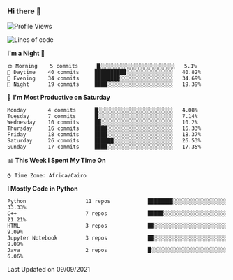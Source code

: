 ### Hi there 👋

<!--
**AMR-KELEG/AMR-KELEG** is a ✨ _special_ ✨ repository because its `README.md` (this file) appears on your GitHub profile.

Here are some ideas to get you started:

- 🔭 I’m currently working on ...
- 🌱 I’m currently learning ...
- 👯 I’m looking to collaborate on ...
- 🤔 I’m looking for help with ...
- 💬 Ask me about ...
- 📫 How to reach me: ...
- 😄 Pronouns: ...
- ⚡ Fun fact: ...
-->

<!--START_SECTION:waka-->
![Profile Views](http://img.shields.io/badge/Profile%20Views-20-blue)

![Lines of code](https://img.shields.io/badge/From%20Hello%20World%20I%27ve%20Written-2.6%20million%20lines%20of%20code-blue)

**I'm a Night 🦉** 

```text
🌞 Morning    5 commits      █░░░░░░░░░░░░░░░░░░░░░░░░   5.1% 
🌆 Daytime    40 commits     ██████████░░░░░░░░░░░░░░░   40.82% 
🌃 Evening    34 commits     ████████░░░░░░░░░░░░░░░░░   34.69% 
🌙 Night      19 commits     ████░░░░░░░░░░░░░░░░░░░░░   19.39%

```
📅 **I'm Most Productive on Saturday** 

```text
Monday       4 commits      █░░░░░░░░░░░░░░░░░░░░░░░░   4.08% 
Tuesday      7 commits      █░░░░░░░░░░░░░░░░░░░░░░░░   7.14% 
Wednesday    10 commits     ██░░░░░░░░░░░░░░░░░░░░░░░   10.2% 
Thursday     16 commits     ████░░░░░░░░░░░░░░░░░░░░░   16.33% 
Friday       18 commits     ████░░░░░░░░░░░░░░░░░░░░░   18.37% 
Saturday     26 commits     ██████░░░░░░░░░░░░░░░░░░░   26.53% 
Sunday       17 commits     ████░░░░░░░░░░░░░░░░░░░░░   17.35%

```


📊 **This Week I Spent My Time On** 

```text
⌚︎ Time Zone: Africa/Cairo

```

**I Mostly Code in Python** 

```text
Python                   11 repos            ████████░░░░░░░░░░░░░░░░░   33.33% 
C++                      7 repos             █████░░░░░░░░░░░░░░░░░░░░   21.21% 
HTML                     3 repos             ██░░░░░░░░░░░░░░░░░░░░░░░   9.09% 
Jupyter Notebook         3 repos             ██░░░░░░░░░░░░░░░░░░░░░░░   9.09% 
Java                     2 repos             █░░░░░░░░░░░░░░░░░░░░░░░░   6.06%

```



 Last Updated on 09/09/2021
<!--END_SECTION:waka-->
